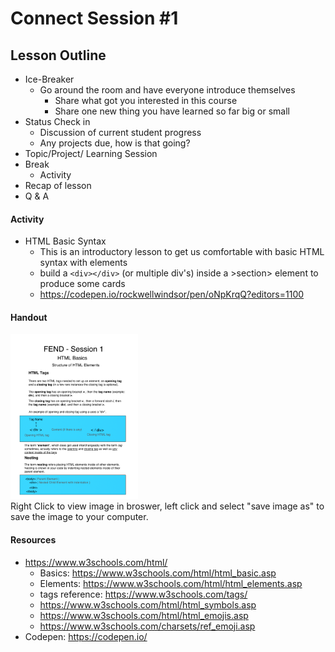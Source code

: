 # Connect Session #1

## Lesson Outline

  * Ice-Breaker
    * Go around the room and have everyone introduce themselves
      * Share what got you interested in this course
      * Share one new thing you have learned so far big or small
  * Status Check in
    * Discussion of current student progress
    * Any projects due, how is that going?
  * Topic/Project/ Learning Session
  * Break
    * Activity
  * Recap of lesson
  * Q & A

#### Activity

  * HTML Basic Syntax
    * This is an introductory lesson to get us comfortable with basic HTML syntax with elements
    * build a `<div></div>` (or multiple div's) inside a >section> element to produce some cards
    * https://codepen.io/rockwellwindsor/pen/oNpKrqQ?editors=1100

#### Handout

  <img src="./handouts/fend_session_1_basic_html.png" width="204" height="264"/>
  <figcaption>Right Click to view image in broswer, left click and select "save image as" to save the image to your computer.</figcaption>

#### Resources

  * https://www.w3schools.com/html/
    * Basics: https://www.w3schools.com/html/html_basic.asp
    * Elements: https://www.w3schools.com/html/html_elements.asp 
    * tags reference: https://www.w3schools.com/tags/
    * https://www.w3schools.com/html/html_symbols.asp
    * https://www.w3schools.com/html/html_emojis.asp
    * https://www.w3schools.com/charsets/ref_emoji.asp
  * Codepen:  https://codepen.io/
